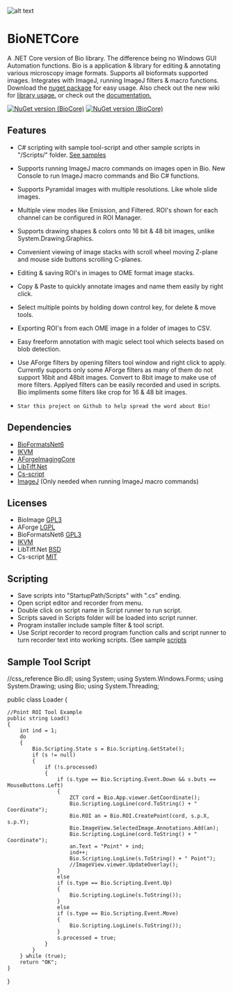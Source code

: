 ![alt text](https://github.com/BiologyTools/Bio/blob/master/banner.jpg)
# BioNETCore

A .NET Core version of Bio library. The difference being no Windows GUI Automation functions. Bio is a application & library for editing & annotating various microscopy image formats. Supports all bioformats supported images. Integrates with ImageJ, running ImageJ filters & macro functions. Download the [nuget package](https://www.nuget.org/packages/BioCore/2.7.6) for easy usage. Also check out the new wiki for [library usage.](https://github.com/BiologyTools/Bio/wiki/Library-Usage) or check out the [documentation.](https://biologytools.github.io/)

[![NuGet version (BioCore)](https://img.shields.io/nuget/v/BioCore.svg?style=flat-square)](https://www.nuget.org/packages/BioCore/2.7.7)
[![NuGet version (BioCore)](https://img.shields.io/nuget/dt/BioCore?color=g)](https://www.nuget.org/packages/BioCore/2.7.)
## Features

- C# scripting with sample tool-script and other sample scripts in "/Scripts/" folder. [See samples](https://github.com/BioMicroscopy/BioImage-Scripts)

- Supports running ImageJ macro commands on images open in Bio. New Console to run ImageJ macro commands and Bio C# functions.

- Supports Pyramidal images with multiple resolutions. Like whole slide images.

- Multiple view modes like Emission, and Filtered. ROI's shown for each channel can be configured in ROI Manager.

- Supports drawing shapes & colors onto 16 bit & 48 bit images, unlike System.Drawing.Graphics.

- Convenient viewing of image stacks with scroll wheel moving Z-plane and mouse side buttons scrolling C-planes.

- Editing & saving ROI's in images to OME format image stacks.

- Copy & Paste to quickly annotate images and name them easily by right click.

- Select multiple points by holding down control key, for delete & move tools. 

- Exporting ROI's from each OME image in a folder of images to CSV.

- Easy freeform annotation with magic select tool which selects based on blob detection.

- Use AForge filters by opening filters tool window and right click to apply. Currently supports only some AForge filters as many of them do not support 16bit and 48bit images. Convert to 8bit image to make use of more filters. Applyed filters can be easily recorded and used in scripts. Bio impliments some filters like crop for 16 & 48 bit images.

- `Star this project on Github to help spread the word about Bio!`

## Dependencies
- [BioFormatsNet6](https://github.com/BiologyTools/BioFormatsNET6)
- [IKVM](http://www.ikvm.net/)
- [AForgeImagingCore](https://github.com/BiologyTools/AForgeImagingCore)
- [LibTiff.Net](https://bitmiracle.com/libtiff/)
- [Cs-script](https://github.com/oleg-shilo/cs-script/blob/master/LICENSE)
- [ImageJ](https://imagej.nih.gov/ij/) (Only needed when running ImageJ macro commands)

## Licenses
- BioImage [GPL3](https://www.gnu.org/licenses/gpl-3.0.en.html)
- AForge [LGPL](http://www.aforgenet.com/framework/license.html)
- BioFormatsNet6 [GPL3](https://www.gnu.org/licenses/gpl-2.0.en.html)
- [IKVM](https://github.com/gluck/ikvm/blob/master/LICENSE)
- LibTiff.Net [BSD](https://bitmiracle.com/libtiff/)
- Cs-script [MIT](https://github.com/oleg-shilo/cs-script/blob/master/LICENSE)

## Scripting
-  Save scripts into "StartupPath/Scripts" with ".cs" ending.
-  Open script editor and recorder from menu.
-  Double click on script name in Script runner to run script.
-  Scripts saved in Scripts folder will be loaded into script runner.
-  Program installer include sample filter & tool script.
-  Use Script recorder to record program function calls and script runner to turn recorder text into working scripts. (See sample [scripts](https://github.com/BioMicroscopy/BioImage-Scripts)

## Sample Tool Script

//css_reference Bio.dll;
using System;
using System.Windows.Forms;
using System.Drawing;
using Bio;
using System.Threading;

public class Loader
{

	//Point ROI Tool Example
	public string Load()
	{
		int ind = 1;
		do
		{
			Bio.Scripting.State s = Bio.Scripting.GetState();
			if (s != null)
			{
				if (!s.processed)
				{
					if (s.type == Bio.Scripting.Event.Down && s.buts == MouseButtons.Left)
					{
						ZCT cord = Bio.App.viewer.GetCoordinate();
						Bio.Scripting.LogLine(cord.ToString() + " Coordinate");
						Bio.ROI an = Bio.ROI.CreatePoint(cord, s.p.X, s.p.Y);
						Bio.ImageView.SelectedImage.Annotations.Add(an);
						Bio.Scripting.LogLine(cord.ToString() + " Coordinate");
						an.Text = "Point" + ind;
						ind++;
						Bio.Scripting.LogLine(s.ToString() + " Point");
						//ImageView.viewer.UpdateOverlay();
					}
					else
					if (s.type == Bio.Scripting.Event.Up)
					{
						Bio.Scripting.LogLine(s.ToString());
					}
					else
					if (s.type == Bio.Scripting.Event.Move)
					{
						Bio.Scripting.LogLine(s.ToString());
					}
					s.processed = true;
				}
			}
		} while (true);
		return "OK";
	}
}
